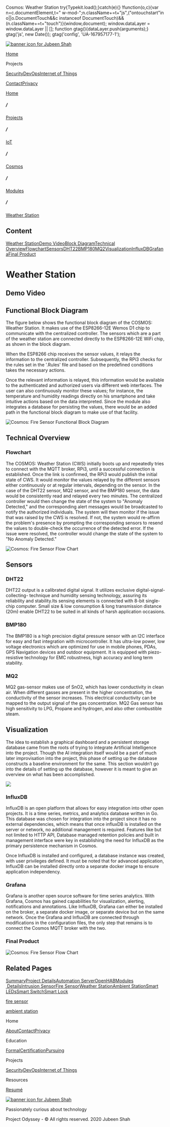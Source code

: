  Cosmos: Weather Station             try{Typekit.load();}catch(e){} !function(o,c){var n=c.documentElement,t=" w-mod-";n.className+=t+"js",("ontouchstart"in o||o.DocumentTouch&&c instanceof DocumentTouch)&&(n.className+=t+"touch")}(window,document);    window.dataLayer = window.dataLayer || \[\]; function gtag(){dataLayer.push(arguments);} gtag('js', new Date()); gtag('config', 'UA-167957177-1'); 

[![banner icon for Jubeen Shah](https://project-odyssey.s3.us-east-2.amazonaws.com/d130db536435d20d7579fafb511ca245.svg)](../../../../index.html)

[Home](../../../../index.html)

Projects

[Security](../../../../projects/security.html)[DevOps](../../../../projects/devops.html)[Internet of Things](../../../../projects/iot.html)

[Contact](mailto:jnshah2@ncsu.edu)[Privacy](../../../../privacy.html)

[Home](../../../../index.html)

##### /

[Projects](../../../../projects.html)

##### /

[IoT](../../../../projects/iot.html)

##### /

[Cosmos](../../../../projects/iot/cosmos.html)

##### /

[Modules](../../../../projects/iot/cosmos/modules.html)

##### /

[Weather Station](../../../../projects/iot/cosmos/modules/weather-station.html)

Content
-------

[Weather Station](#weather-station)[Demo Video](#demo)[Block Diagram](#block-diagram)[Technical Overview](#overview)[Flowchart](#fc)[Sensors](#sensors)[DHT22](#dht22)[BMP180](#bmp180)[MQ2](#mq2)[Visualization](#visualization)[InfluxDB](#influxdb)[Grafana](#grafana)[Final Product](#final-product)

Weather Station
===============

Demo Video
----------

Functional Block Diagram
------------------------

The figure below shows the functional block diagram of the COSMOS: Weather Station. It makes use of the ESP8266-12E Wemos D1 chip to communicate with the centralized controller. The sensors which are a part of the weather station are connected directly to the ESP8266-12E WiFi chip, as shown in the block diagram.  
  
When the ESP8266 chip receives the sensor values, it relays the information to the centralized controller. Subsequently, the RPi3 checks for the rules set in the '.Rules' file and based on the predefined conditions takes the necessary actions.  
  
Once the relevant information is relayed, this information would be available to the authenticated and authorized users via different web interfaces. The user can also continuously monitor these values; for instance, the temperature and humidity readings directly on his smartphone and take intuitive actions based on the data interpreted. Since the module also integrates a database for persisting the values, there would be an added path in the functional block diagram to make use of that facility.

![Cosmos: Fire Sensor Functional Block Diagram](https://project-odyssey.s3.us-east-2.amazonaws.com/1be51b3ef2c03b7bcf4fa2e12adfbf3c.png)

Technical Overview
------------------

### Flowchart

The COSMOS: Weather Station (CWS) initially boots up and repeatedly tries to connect with the MQTT broker, RPi3, until a successful connection is established. Once the link is confirmed, the RPi3 would publish the initial state of CWS. It would monitor the values relayed by the different sensors either continuously or at regular intervals, depending on the sensor. In the case of the DHT22 sensor, MQ2 sensor, and the BMP180 sensor, the data would be consistently read and relayed every two minutes. The centralized controller would then change the state of the system to "Anomaly Detected," and the corresponding alert messages would be broadcasted to notify the authorized individuals. The system will then monitor if the issue that was raised by the CWS is resolved. If not, the system would re-affirm the problem's presence by prompting the corresponding sensors to resend the values to double-check the occurrence of the detected error. If the issue were resolved, the controller would change the state of the system to "No Anomaly Detected."

![Cosmos: Fire Sensor Flow Chart](https://project-odyssey.s3.us-east-2.amazonaws.com/713486f7867d523aa49c181bf1552921.png)

Sensors
-------

### DHT22

DHT22 output is a calibrated digital signal. It utilizes exclusive digital-signal-collecting- technique and humidity sensing technology, assuring its reliability and stability.Its sensing elements is connected with 8-bit single-chip computer. Small size & low consumption & long transmission distance (20m) enable DHT22 to be suited in all kinds of harsh application occasions.

### BMP180

The BMP180 is a high precision digital pressure sensor with an I2C interface for easy and fast integration with microcontroller. It has ultra-low power, low voltage electronics which are optimized for use in mobile phones, PDAs, GPS Navigation devices and outdoor equipment. It is equipped with piezo-resistive technology for EMC robustness, high accuracy and long term stability.

### MQ2

MQ2 gas-sensor makes use of SnO2, which has lower conductivity in clean air. When different gasses are present in the higher concentration, the conductivity of the sensor increases. This electrical conductivity can be mapped to the output signal of the gas concentration. MQ2 Gas sensor has high sensitivity to LPG, Propane and hydrogen, and also other combustible steam.

Visualization
-------------

The idea to establish a graphical dashboard and a persistent storage database came from the roots of trying to integrate Artificial Intelligence into the project. Though the AI integration itself would be a part of much later improvisation into the project, this phase of setting up the database constructs a baseline environment for the same. This section wouldn’t go into the details of setting up the database, however it is meant to give an overview on what has been accomplished.

![](https://project-odyssey.s3.us-east-2.amazonaws.com/e2e12ea5613604fdf359a164d0c114be.png)

### InfluxDB

InfluxDB is an open platform that allows for easy integration into other open projects. It is a time series, metrics, and analytics database written in Go. This database was chosen for integration into the project since it has no external dependencies, which means that once influxDB is installed on the server or network, no additional management is required. Features like but not limited to HTTP API, Database managed retention policies and built in management interface were key in establishing the need for InfluxDB as the primary persistence mechanism in Cosmos.  
  
Once InfluxDB is installed and configured, a database instance was created, with user privileges defined. It must be noted that for advanced application, InfluxDB can be installed directly onto a separate docker image to ensure application independency.

### Grafana

Grafana is another open source software for time series analytics. With Grafana, Cosmos has gained capabilities for visualization, alerting, notifications and annotations. Like InfluxDB, Grafana can either be installed on the broker, a separate docker image, or separate device but on the same network. Once the Grafana and InfluxDB are connected through modifications in the configuration files, the only step that remains is to connect the Cosmos MQTT broker with the two.

### Final Product

![Cosmos: Fire Sensor Flow Chart](https://project-odyssey.s3.us-east-2.amazonaws.com/e88a9106bd1d1b7593e122c622d4e65c.jpg)

Related Pages
-------------

[Summary](../../../../projects/iot/cosmos.html)[Project Details](../../../../projects/iot/cosmos/project-details.html)[Automation Server](../../../../projects/iot/cosmos/automation-server.html)[OpenHAB](../../../../projects/iot/cosmos/openhab.html)[Modules  Details](../../../../projects/iot/cosmos/modules.html)[Intrusion Sensor](../../../../projects/iot/cosmos/modules/intrusion-sensor.html)[Fire Sensor](../../../../projects/iot/cosmos/modules/fire-sensor.html)[Weather Station](../../../../projects/iot/cosmos/modules/weather-station.html)[Ambient Station](../../../../projects/iot/cosmos/modules/ambient-station.html)[Smart LEDs](../../../../projects/iot/cosmos/modules/smart-leds.html)[Smart Switch](../../../../projects/iot/cosmos/modules/connected-switches.html)[Smart Lock](../../../../projects/iot/cosmos/modules/smart-lock.html)

[fire sensor](../../../../projects/iot/cosmos/modules/fire-sensor.html)

[ambient station](../../../../projects/iot/cosmos/modules/ambient-station.html)

Home

[About](../../../../index.html)[Contact](mailto:jnshah2@ncsu.edu)[Privacy](../../../../privacy.html)

Education

[Formal](../../../../education/formal.html)[Certification](../../../../education/certifications.html)[Pursuing](../../../../education/pursuing.html)

Projects

[Security](../../../../projects/security.html)[DevOps](../../../../projects/devops.html)[Internet of Things](../../../../projects/iot.html)

Resources

[Resumé](https://project-odyssey.s3.us-east-2.amazonaws.com/Odyssey-Resources/Resume/JubeenShah-Resume.pdf)

[![banner icon for Jubeen Shah](https://project-odyssey.s3.us-east-2.amazonaws.com/d130db536435d20d7579fafb511ca245.svg)](../../../../index.html)

Passionately curious about technology

Project Odyssey - © All rights reserved. 2020 Jubeen Shah
